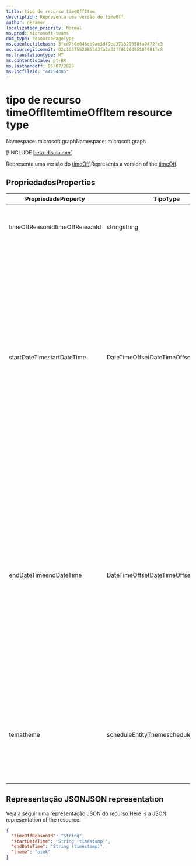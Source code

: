 ```yaml
---
title: tipo de recurso timeOffItem
description: Representa uma versão do timeOff.
author: nkramer
localization_priority: Normal
ms.prod: microsoft-teams
doc_type: resourcePageType
ms.openlocfilehash: 3fcd7c0e046cb9ae3df9ea371329058fa0472fc3
ms.sourcegitcommit: 02c16375520853d3fa2a82ff012639550f981fc8
ms.translationtype: MT
ms.contentlocale: pt-BR
ms.lasthandoff: 05/07/2020
ms.locfileid: "44154385"
---
```

# <a name="timeoffitem-resource-type"></a><span data-ttu-id="9e11b-103">tipo de recurso timeOffItem</span><span class="sxs-lookup"><span data-stu-id="9e11b-103">timeOffItem resource type</span></span>

<span data-ttu-id="9e11b-104">Namespace: microsoft.graph</span><span class="sxs-lookup"><span data-stu-id="9e11b-104">Namespace: microsoft.graph</span></span>

[!INCLUDE [beta-disclaimer](../../includes/beta-disclaimer.md)]

<span data-ttu-id="9e11b-105">Representa uma versão do [timeOff](timeoff.md).</span><span class="sxs-lookup"><span data-stu-id="9e11b-105">Represents a version of the [timeOff](timeoff.md).</span></span>

## <a name="properties"></a><span data-ttu-id="9e11b-106">Propriedades</span><span class="sxs-lookup"><span data-stu-id="9e11b-106">Properties</span></span>
| <span data-ttu-id="9e11b-107">Propriedade</span><span class="sxs-lookup"><span data-stu-id="9e11b-107">Property</span></span>                         | <span data-ttu-id="9e11b-108">Tipo</span><span class="sxs-lookup"><span data-stu-id="9e11b-108">Type</span></span>                    | <span data-ttu-id="9e11b-109">Descrição</span><span class="sxs-lookup"><span data-stu-id="9e11b-109">Description</span></span>                                                                                                                                                                        |
|------------------------------|-------------------------|---------------------------------------------------------------------------------------------|
| <span data-ttu-id="9e11b-110">timeOffReasonId</span><span class="sxs-lookup"><span data-stu-id="9e11b-110">timeOffReasonId</span></span>               | <span data-ttu-id="9e11b-111">string</span><span class="sxs-lookup"><span data-stu-id="9e11b-111">string</span></span>                  | <span data-ttu-id="9e11b-112">ID do `timeOffReason` para isso `timeOffItem`.</span><span class="sxs-lookup"><span data-stu-id="9e11b-112">ID of the `timeOffReason` for this `timeOffItem`.</span></span> <span data-ttu-id="9e11b-113">Obrigatório.</span><span class="sxs-lookup"><span data-stu-id="9e11b-113">Required.</span></span>     |
| <span data-ttu-id="9e11b-114">startDateTime</span><span class="sxs-lookup"><span data-stu-id="9e11b-114">startDateTime</span></span>               | <span data-ttu-id="9e11b-115">DateTimeOffset</span><span class="sxs-lookup"><span data-stu-id="9e11b-115">DateTimeOffset</span></span>                  | <span data-ttu-id="9e11b-116">A data e a hora de início `timeOffItem`para o.</span><span class="sxs-lookup"><span data-stu-id="9e11b-116">The start date and time for the `timeOffItem`.</span></span> <span data-ttu-id="9e11b-117">Obrigatório.</span><span class="sxs-lookup"><span data-stu-id="9e11b-117">Required.</span></span> <span data-ttu-id="9e11b-118">O tipo Timestamp representa informações de data e hora usando o formato ISO 8601 e está sempre no horário UTC.</span><span class="sxs-lookup"><span data-stu-id="9e11b-118">The Timestamp type represents date and time information using ISO 8601 format and is always in UTC time.</span></span> <span data-ttu-id="9e11b-119">Por exemplo, meia-noite em UTC no dia 1º de janeiro de 2014 teria esta aparência: '2014-01-01T00:00:00Z'.</span><span class="sxs-lookup"><span data-stu-id="9e11b-119">For example, midnight UTC on Jan 1, 2014 would look like this: '2014-01-01T00:00:00Z'.</span></span> |
| <span data-ttu-id="9e11b-120">endDateTime</span><span class="sxs-lookup"><span data-stu-id="9e11b-120">endDateTime</span></span>               | <span data-ttu-id="9e11b-121">DateTimeOffset</span><span class="sxs-lookup"><span data-stu-id="9e11b-121">DateTimeOffset</span></span>                  | <span data-ttu-id="9e11b-122">A data e a hora de término `timeOffItem`para o.</span><span class="sxs-lookup"><span data-stu-id="9e11b-122">The end date and time for the `timeOffItem`.</span></span> <span data-ttu-id="9e11b-123">Obrigatório.</span><span class="sxs-lookup"><span data-stu-id="9e11b-123">Required.</span></span> <span data-ttu-id="9e11b-124">O tipo Timestamp representa informações de data e hora usando o formato ISO 8601 e está sempre no horário UTC.</span><span class="sxs-lookup"><span data-stu-id="9e11b-124">The Timestamp type represents date and time information using ISO 8601 format and is always in UTC time.</span></span> <span data-ttu-id="9e11b-125">Por exemplo, meia-noite em UTC no dia 1º de janeiro de 2014 teria esta aparência: '2014-01-01T00:00:00Z'.</span><span class="sxs-lookup"><span data-stu-id="9e11b-125">For example, midnight UTC on Jan 1, 2014 would look like this: '2014-01-01T00:00:00Z'.</span></span> |
| <span data-ttu-id="9e11b-126">tema</span><span class="sxs-lookup"><span data-stu-id="9e11b-126">theme</span></span> | <span data-ttu-id="9e11b-127">scheduleEntityTheme</span><span class="sxs-lookup"><span data-stu-id="9e11b-127">scheduleEntityTheme</span></span>   | <span data-ttu-id="9e11b-128">Cores suportadas: branco; azuis natureza roxa Rosa amarelo acinzentada darkBlue; darkGreen; darkPurple; darkPink; darkYellow.</span><span class="sxs-lookup"><span data-stu-id="9e11b-128">Supported colors: white; blue; green; purple; pink; yellow; gray; darkBlue; darkGreen; darkPurple; darkPink; darkYellow.</span></span> |

## <a name="json-representation"></a><span data-ttu-id="9e11b-129">Representação JSON</span><span class="sxs-lookup"><span data-stu-id="9e11b-129">JSON representation</span></span>

<span data-ttu-id="9e11b-130">Veja a seguir uma representação JSON do recurso.</span><span class="sxs-lookup"><span data-stu-id="9e11b-130">Here is a JSON representation of the resource.</span></span>

<!-- {
  "blockType": "resource",
  "keyProperty": "id",
  "@odata.type": "microsoft.graph.timeOffItem"
}-->
```json
{
  "timeOffReasonId": "String",
  "startDateTime": "String (timestamp)",
  "endDateTime": "String (timestamp)",
  "theme": "pink"
}
```


<!-- uuid: 8fcb5dbc-d5aa-4681-8e31-b001d5168d79
2015-10-25 14:57:30 UTC -->
<!--
{
  "type": "#page.annotation",
  "description": "timeOffItem resource",
  "keywords": "",
  "section": "documentation",
  "tocPath": "",
  "suppressions": []
}
-->
